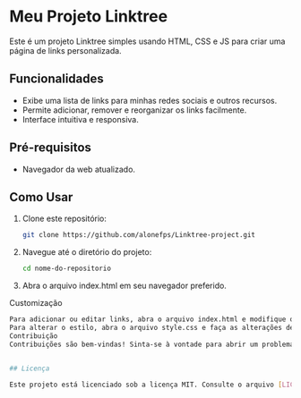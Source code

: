 # Meu Projeto Linktree

Este é um projeto Linktree simples usando HTML, CSS e JS para criar uma página de links personalizada.

## Funcionalidades

- Exibe uma lista de links para minhas redes sociais e outros recursos.
- Permite adicionar, remover e reorganizar os links facilmente.
- Interface intuitiva e responsiva.

## Pré-requisitos

- Navegador da web atualizado.

## Como Usar

1. Clone este repositório:

   ```bash
   git clone https://github.com/alonefps/Linktree-project.git
   
2. Navegue até o diretório do projeto:

   ```bash
   cd nome-do-repositorio

3. Abra o arquivo index.html em seu navegador preferido.


  Customização
  
   ```bash
  Para adicionar ou editar links, abra o arquivo index.html e modifique o código HTML conforme necessário.
  Para alterar o estilo, abra o arquivo style.css e faça as alterações desejadas.
  Contribuição
  Contribuições são bem-vindas! Sinta-se à vontade para abrir um problema (issue) ou enviar um pedido de pull (pull request).


## Licença

Este projeto está licenciado sob a licença MIT. Consulte o arquivo [LICENSE](./LICENSE) para obter mais detalhes.

